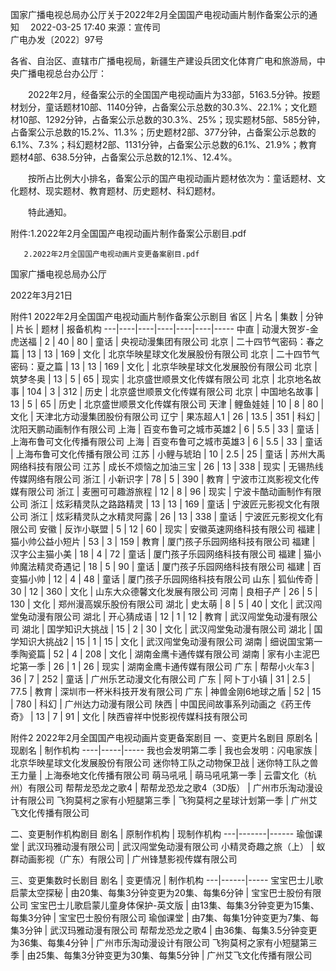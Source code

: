 国家广播电视总局办公厅关于2022年2月全国国产电视动画片制作备案公示的通知　
2022-03-25 17:40 	来源：宣传司 	 
广电办发〔2022〕97号　


各省、自治区、直辖市广播电视局，新疆生产建设兵团文化体育广电和旅游局，中央广播电视总台办公厅：

　　2022年2月，经备案公示的全国国产电视动画片为33部，5163.5分钟。按题材划分，童话题材10部、1140分钟，占备案公示总数的30.3%、22.1%；文化题材10部、1292分钟，占备案公示总数的30.3%、25%；现实题材5部、585分钟，占备案公示总数的15.2%、11.3%；历史题材2部、377分钟，占备案公示总数的6.1%、7.3%；科幻题材2部、1131分钟，占备案公示总数的6.1%、21.9%；教育题材4部、638.5分钟，占备案公示总数的12.1%、12.4%。

　　按所占比例大小排名，备案公示的国产电视动画片题材依次为：童话题材、文化题材、现实题材、教育题材、历史题材、科幻题材。

　　特此通知。


附件:1.2022年2月全国国产电视动画片制作备案公示剧目.pdf

       2.2022年2月全国国产电视动画片变更备案剧目.pdf



国家广播电视总局办公厅

2022年3月21日   


附件1
2022年2月全国国产电视动画片制作备案公示剧目
省区 | 片名 | 集数 | 分钟 | 片长 | 题材 | 报备机构
---|----|----|----|----|----|-----
中直 | 动漫大贺岁-金虎送福 | 2 | 40 | 80 | 童话 | 央视动漫集团有限公司
北京 | 二十四节气密码：春之篇 | 13 | 13 | 169 | 文化 | 北京华映星球文化发展股份有限公司
北京 | 二十四节气密码：夏之篇 | 13 | 13 | 169 | 文化 | 北京华映星球文化发展股份有限公司
北京 | 筑梦冬奥 | 13 | 5 | 65 | 现实 | 北京盛世顺景文化传媒有限公司
北京 | 北京地名故事 | 104 | 3 | 312 | 历史 | 北京盛世顺景文化传媒有限公司
北京 | 中国地名故事 | 13 | 5 | 65 | 历史 | 北京盛世顺景文化传媒有限公司
天津 | 鲤鱼娃娃 | 10 | 8 | 80 | 文化 | 天津北方动漫集团股份有限公司
辽宁 | 果冻超人1 | 26 | 13.5 | 351 | 科幻 | 沈阳天鹏动画制作有限公司
上海 | 百变布鲁可之城市英雄2 | 6 | 5.5 | 33 | 童话 | 上海布鲁可文化传播有限公司
上海 | 百变布鲁可之城市英雄3 | 6 | 5.5 | 33 | 童话 | 上海布鲁可文化传播有限公司
江苏 | 小鲤与琥珀 | 10 | 2.5 | 25 | 童话 | 苏州大禹网络科技有限公司
江苏 | 成长不烦恼之加油三宝 | 26 | 13 | 338 | 现实 | 无锡热线传媒网络有限公司
浙江 | 小新识字 | 78 | 5 | 390 | 教育 | 宁波市江岚影视文化传媒有限公司
浙江 | 麦圈可可趣游旅程 | 12 | 8 | 96 | 现实 | 宁波卡酷动画制作有限公司
浙江 | 炫彩精灵队之路路精灵 | 13 | 13 | 169 | 童话 | 宁波匠元影视文化有限公司
浙江 | 炫彩精灵队之水精灵阿露 | 26 | 13 | 338 | 童话 | 宁波匠元影视文化有限公司
安徽 | 反诈小联盟 | 5 | 12 | 60 | 现实 | 安徽英速网络科技有限公司
福建 | 猫小帅公益小短片 | 53 | 3 | 159 | 教育 | 厦门孩子乐园网络科技有限公司
福建 | 汉字公主猫小美 | 18 | 4 | 72 | 童话 | 厦门孩子乐园网络科技有限公司
福建 | 猫小帅魔法精灵奇遇记 | 18 | 5 | 90 | 童话 | 厦门孩子乐园网络科技有限公司
福建 | 百变猫小帅 | 12 | 4 | 48 | 童话 | 厦门孩子乐园网络科技有限公司
山东 | 狐仙传奇 | 30 | 12 | 360 | 文化 | 山东大众德馨文化发展有限公司
河南 | 良相子产 | 26 | 5 | 130 | 文化 | 郑州漫高娱乐股份有限公司
湖北 | 史太萌 | 8 | 5 | 40 | 文化 | 武汉闯堂兔动漫有限公司
湖北 | 开心猜成语 | 12 | 1 | 12 | 教育 | 武汉闯堂兔动漫有限公司
湖北 | 国学知识大挑战 | 15 | 2 | 30 | 文化 | 武汉闯堂兔动漫有限公司
湖北 | 国学知识大挑战2 | 15 | 1 | 15 | 文化 | 武汉闯堂兔动漫有限公司
湖南 | 细说国宝第一季陶瓷篇 | 52 | 4 | 208 | 文化 | 湖南金鹰卡通传媒有限公司
湖南 | 家有小主泥巴坨第一季 | 26 | 1 | 26 | 现实 | 湖南金鹰卡通传媒有限公司
广东 | 帮帮小火车3 | 36 | 7 | 252 | 童话 | 广州乐艺动漫文化有限公司
广东 | 阿卜丁小镇 | 31 | 2.5 | 77.5 | 教育 | 深圳市一杯米科技开发有限公司
广东 | 神兽金刚6地球之盾 | 52 | 15 | 780 | 科幻 | 广州达力动漫有限公司
陕西 | 中国民间故事系列动画之《药王传奇》 | 13 | 7 | 91 | 文化 | 陕西睿祥中悦影视传媒科技有限公司



附件2
2022年2月全国国产电视动画片变更备案剧目
一、变更片名剧目
原剧名 | 现剧名 | 制作机构
----|-----|-----
我也会发明第二季 | 我也会发明：闪电家族 | 北京华映星球文化发展股份有限公司
迷你特工队之动物保卫战 | 迷你特工队之兽王力量 | 上海泰地文化传播有限公司
萌马吼吼 | 萌马吼吼第一季 | 云雷文化（杭州）有限公司
帮帮龙恐龙之歌4 | 帮帮龙恐龙之歌4（3D版） | 广州市乐淘动漫设计有限公司
飞狗莫柯之家有小短腿第三季 | 飞狗莫柯之星球计划第一季 | 广州艾飞文化传播有限公司

二、变更制作机构剧目
剧名 | 原制作机构 | 现制作机构
---|-------|------
瑜伽课堂 | 武汉玛雅动漫有限公司 | 武汉闯堂兔动漫有限公司
小精灵奇趣之旅（上） | 蚁群动画影视（广东）有限公司 | 广州锋慧影视传媒有限公司

三、变更集数时长剧目
剧名 | 变更情况 | 制作机构
---|------|-----
宝宝巴士儿歌启蒙太空探秘 | 由20集、每集3分钟变更为20集、每集6分钟 | 宝宝巴士股份有限公司
宝宝巴士儿歌启蒙儿童身体保护-英文版 | 由13集、每集3分钟变更为15集、每集3分钟 | 宝宝巴士股份有限公司
瑜伽课堂 | 由7集、每集1分钟变更为7集、每集3分钟 | 武汉玛雅动漫有限公司
帮帮龙恐龙之歌4 | 由36集、每集3.5分钟变更为36集、每集4分钟 | 广州市乐淘动漫设计有限公司
飞狗莫柯之家有小短腿第三季 | 由25集、每集3分钟变更为30集、每集5分钟 | 广州艾飞文化传播有限公司

